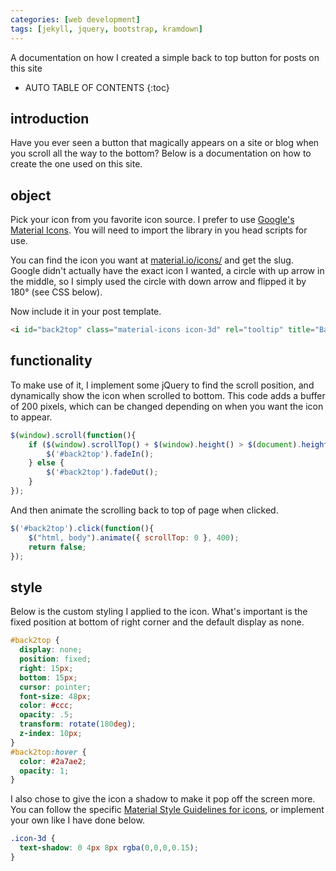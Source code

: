 ```yaml
---
categories: [web development]
tags: [jekyll, jquery, bootstrap, kramdown]
---
```


A documentation on how I created a simple back to top button for posts on this site

<!-- excerpt separator -->

* AUTO TABLE OF CONTENTS
{:toc}

## introduction

Have you ever seen a button that magically appears on a site or blog when you scroll all the way to the bottom? Below is a documentation on how to create the one used on this site.  

## object

Pick your icon from you favorite icon source. I prefer to use [Google's Material Icons](https://google.github.io/material-design-icons/). You will need to import the library in you head scripts for use.  

You can find the icon you want at [material.io/icons/](https://material.io/icons/) and get the slug. Google didn't actually have the exact icon I wanted, a circle with up arrow in the middle, so I simply used the circle with down arrow and flipped it by 180&deg; (see CSS below).

Now include it in your post template.  

```html
<i id="back2top" class="material-icons icon-3d" rel="tooltip" title="Back to Top">arrow_drop_down_circle</i>
```

## functionality

To make use of it, I implement some jQuery to find the scroll position, and dynamically show the icon when scrolled to bottom. This code adds a buffer of 200 pixels, which can be changed depending on when you want the icon to appear.  

```javascript
$(window).scroll(function(){
    if ($(window).scrollTop() + $(window).height() > $(document).height() - 200) {
        $('#back2top').fadeIn();
    } else {
        $('#back2top').fadeOut();
    }
});
```

And then animate the scrolling back to top of page when clicked.

```javascript
$('#back2top').click(function(){
    $("html, body").animate({ scrollTop: 0 }, 400);
    return false;
});
```

## style

Below is the custom styling I applied to the icon. What's important is the fixed position at bottom of right corner and the default display as none.  

```css
#back2top {
  display: none;
  position: fixed;
  right: 15px;
  bottom: 15px;
  cursor: pointer;
  font-size: 48px;
  color: #ccc;
  opacity: .5;
  transform: rotate(180deg);
  z-index: 10px;
}
#back2top:hover {
  color: #2a7ae2;
  opacity: 1;
}
```

I also chose to give the icon a shadow to make it pop off the screen more. You can follow the specific [Material Style Guidelines for icons](https://material.io/guidelines/style/icons.html), or implement your own like I have done below.  

```css
.icon-3d {
  text-shadow: 0 4px 8px rgba(0,0,0,0.15);
}
```
